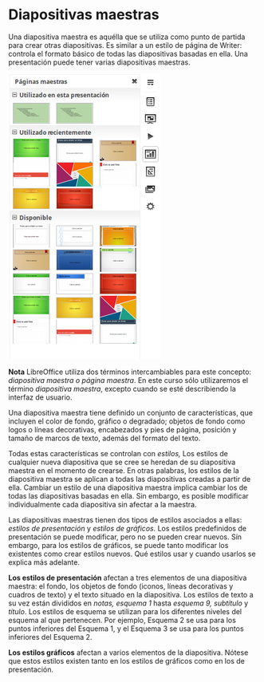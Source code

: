 
# Diapositivas maestras

Una diapositiva maestra es aquélla que se utiliza como punto de partida para crear otras diapositivas. Es similar a un estilo de página de Writer: controla el formato básico de todas las diapositivas basadas en ella. Una presentación puede tener varias diapositivas maestras.

![](https://raw.githubusercontent.com/catedu/libreOffice-la-suite-ofimatica-libre/master/img/Seleccion_389.png)

**Nota** LibreOffice utiliza dos términos intercambiables para este concepto: *diapositiva maestra *o* página maestra*. En este curso sólo utilizaremos el término *diapositiva maestra*, excepto cuando se esté describiendo la interfaz de usuario.

Una diapositiva maestra tiene definido un conjunto de características, que incluyen el color de fondo, gráfico o degradado; objetos de fondo como logos o líneas decorativas, encabezados y pies de página, posición y tamaño de marcos de texto, además del formato del texto.

Todas estas características se controlan con *estilos,*  Los estilos de cualquier nueva diapositiva que se cree se heredan de su diapositiva maestra en el momento de crearse. En otras palabras, los estilos de la diapositiva maestra se aplican a todas las diapositivas creadas a partir de ella. Cambiar un estilo de una diapositiva maestra implica cambiar los de todas las diapositivas basadas en ella. Sin embargo, es posible modificar individualmente cada diapositiva sin afectar a la maestra.

Las diapositivas maestras tienen dos tipos de estilos asociados a ellas: *estilos de presentación* y *estilos de gráficos.* Los estilos predefinidos de presentación se puede modificar, pero no se pueden crear nuevos. Sín embargo, para los estilos de gráficos, se puede tanto modificar los existentes como crear estilos nuevos. Qué estilos usar y cuando usarlos se explica más adelante.

**Los estilos de presentación** afectan a tres elementos de una diapositiva maestra: el fondo, los objetos de fondo (iconos, líneas decorativas y cuadros de texto) y el texto situado en la diapositiva. Los estilos de texto a su vez están divididos en *notas, esquema 1* hasta *esquema 9, subtítulo* y *título*. Los estilos de esquema se utilizan para los diferentes niveles del esquema al que pertenecen. Por ejemplo, Esquema 2 se usa para los puntos inferiores del Esquema 1, y el Esquema 3 se usa para los puntos inferiores del Esquema 2.

**Los estilos gráficos** afectan a varios elementos de la diapositiva. Nótese que estos estilos existen tanto en los estilos de gráficos como en los de presentación.

